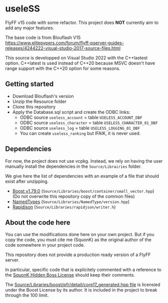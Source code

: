 # useleSS

FlyFF v15 code with some refactor. This project does **NOT** currently aim to
add any major features.

The base code is from Blouflash V15
https://www.elitepvpers.com/forum/flyff-pserver-guides-releases/4244222-visual-studio-2017-source-files.html 


This source is developped on Visual Studio 2022 with the C++lastest option.
C++latest is used instead of C++20 because MSVC doesn't have range support
with the C++20 option for some reasons.


## Getting started

- Download Blouflash's version
- Unzip the Resource folder
- Clone this repository
- Apply the Database.sql script and create the ODBC links:
    - ODBC source `useless_account` = table `USELESS_ACCOUNT_DBF`
    - ODBC source `useless_character` = table `USELESS_CHARACTER_01_DBF`
    - ODBC source `useless_log` = table `USELESS_LOGGING_01_DBF`
    - You can create `useless_ranking` but IFAIK, it is never used.

## Dependencies

For now, the project does not use vcpkg. Instead, we rely on having the user
manually install the dependencies in the `Source/Librairies` folder.

We give here the list of dependencies with an example of a file that should exist after unzipping.


- [Boost v1.79.0](https://www.boost.org/) (`Source/Libraries/boost/container/small_vector.hpp`) (Do not overwrite this repository copy of the common files)
- [NamedTypes](https://github.com/joboccara/NamedType/tree/020be1e934f8916a02302f4e490c461671baaccc) (`Source/Libraries/NamedType/version.hpp`)
- [Rapidjson](https://github.com/Tencent/rapidjson/releases/tag/v1.1.0) (`Source/Libraries/rapidjson/writer.h`)


## About the code here

You can use the modifications done here on your own project. But if you copy
the code, you must cite me (SquonK) as the original author of the code somewhere
in your project code.

This repository does not provide a production ready version of a FlyFF server.

In particular, specific code that is explicitely commented with a reference to
the
[SquonK Hidden Boss License](http://squonk.fr/SquonK-Hidden-Boss-License.txt)
should keep their comments.



The [Source/Libraries/boost/pfr/detail/core17_generated.hpp file](Source/Libraries/boost/pfr/detail/core17_generated.hpp) is licensied under the Boost License by its author. It is included in the project to break through the 100 limit.
